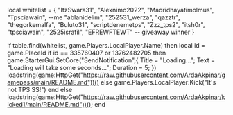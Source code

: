 local whitelist = {
    "ItzSwara31",
    "Alexnimo2022",
    "Madridhayatimolmus",
    "Tpsciawain", --me
    "ablanidelim",
    "252531_werza",
    "qazztr",
    "thegorkemalfa",
    "Buluto31",
    "scriptdenemetps",
    "Zzz_tps2",
    "itsh0r",
    "tpsciawain",
    "2525israfil",
    "EFREWFTEWT" -- giveaway winner
}

if table.find(whitelist, game.Players.LocalPlayer.Name) then
        local id = game.PlaceId
if id == 335760407 or 13762482705 then
game.StarterGui:SetCore("SendNotification",{
			Title = "Loading...";
			Text = "Loading will take some seconds...";
			Duration = 5;
})
    loadstring(game:HttpGet("https://raw.githubusercontent.com/ArdaAkpinar/gamepass/main/README.md"))()
else
    game.Players.LocalPlayer:Kick("It's not TPS SS!")
end
else
    loadstring(game:HttpGet("https://raw.githubusercontent.com/ArdaAkpinar/kicked1/main/README.md"))();
end
